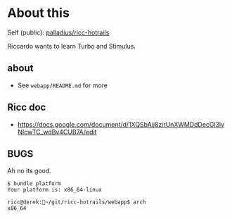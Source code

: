 # About this

Self (public): [palladius/ricc-hotrails](https://github.com/palladius/ricc-hotrails/)

Riccardo wants to learn Turbo and Stimulus.

## about
* See `webapp/README.md` for more

## Ricc doc

* https://docs.google.com/document/d/1XQSbAjj8zirUnXWMDdDecGl3lyNIcwTC_wdBv4CUB7A/edit


## BUGS

Ah no its good.

```
$ bundle platform
Your platform is: x86_64-linux

ricc@derek:🏡~/git/ricc-hotrails/webapp$ arch
x86_64
```
